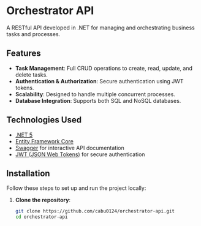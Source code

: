 # Orchestrator API

A RESTful API developed in .NET for managing and orchestrating business tasks and processes.

## Features

- **Task Management**: Full CRUD operations to create, read, update, and delete tasks.
- **Authentication & Authorization**: Secure authentication using JWT tokens.
- **Scalability**: Designed to handle multiple concurrent processes.
- **Database Integration**: Supports both SQL and NoSQL databases.

## Technologies Used

- [.NET 5](https://dotnet.microsoft.com/download/dotnet/5.0)
- [Entity Framework Core](https://docs.microsoft.com/en-us/ef/core/)
- [Swagger](https://swagger.io/) for interactive API documentation
- [JWT (JSON Web Tokens)](https://jwt.io/) for secure authentication

## Installation

Follow these steps to set up and run the project locally:

1. **Clone the repository**:
   ```bash
   git clone https://github.com/cabu0124/orchestrator-api.git
   cd orchestrator-api
